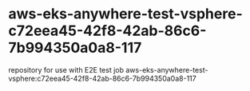 # aws-eks-anywhere-test-vsphere-c72eea45-42f8-42ab-86c6-7b994350a0a8-117
repository for use with E2E test job aws-eks-anywhere-test-vsphere:c72eea45-42f8-42ab-86c6-7b994350a0a8-117
